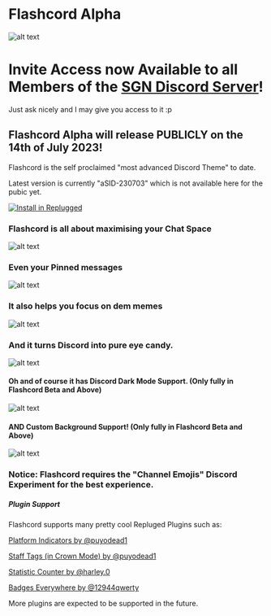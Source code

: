 # Flashcord Alpha
![alt text](https://raw.githubusercontent.com/SiriusBYT/flashcord/main/GFX_Flashcord/aSID-230630_Still.png)
# Invite Access now Available to all Members of the [SGN Discord Server](https://discord.gg/z93kHwGuZt)!
Just ask nicely and I may give you access to it :p

## Flashcord Alpha will release PUBLICLY on the 14th of July 2023!
Flashcord is the self proclaimed "most advanced Discord Theme" to date.

Latest version is currently "aSID-230703" which is not available here for the pubic yet.


[![Install in Replugged](https://img.shields.io/badge/-Install%20in%20Replugged-blue?style=for-the-badge&logo=none)](https://replugged.dev/install?identifier=SiriusBYT/flashcord&source=github)

### Flashcord is all about maximising your Chat Space
![alt text](https://raw.githubusercontent.com/SiriusBYT/flashcord/main/GFX_Flashcord/aSID-230630_HoverGestures.gif)
### Even your Pinned messages
![alt text](https://raw.githubusercontent.com/SiriusBYT/flashcord/main/GFX_Flashcord/aSID-230630_BetterPTMTabs.gif)
### It also helps you focus on dem memes
![alt text](https://raw.githubusercontent.com/SiriusBYT/flashcord/main/GFX_Flashcord/aSID-230630_BetterFocus.gif)
### And it turns Discord into pure eye candy.
![alt text](https://raw.githubusercontent.com/SiriusBYT/flashcord/main/GFX_Flashcord/aSID-230630_SettingsModal%2BMyAccOverhault.gif)

#### Oh and of course it has Discord Dark Mode Support. (Only fully in Flashcord Beta and Above)
![alt text](https://raw.githubusercontent.com/SiriusBYT/flashcord/main/GFX_Flashcord/aSID-230630_StillDark.png)
#### AND Custom Background Support! (Only fully in Flashcord Beta and Above)
![alt text](https://raw.githubusercontent.com/SiriusBYT/flashcord/main/GFX_Flashcord/aSID-230703_CustomBGR.png)


### Notice: Flashcord requires the "Channel Emojis" Discord Experiment for the best experience.

##### Plugin Support

Flashcord supports many pretty cool Repluged Plugins such as:

[Platform Indicators by @puyodead1](https://replugged.dev/install?identifier=me.puyodead1.PlatformIndicators)

[Staff Tags (in Crown Mode) by @puyodead1](https://replugged.dev/install?identifier=me.puyodead1.StaffTags)

[Statistic Counter by @harley.0](https://replugged.dev/install?identifier=griefmodz/statistic-counter&source=github)

[Badges Everywhere by @12944qwerty](https://replugged.dev/install?identifier=dev.kingfish.BadgesEverywhere)


More plugins are expected to be supported in the future.

